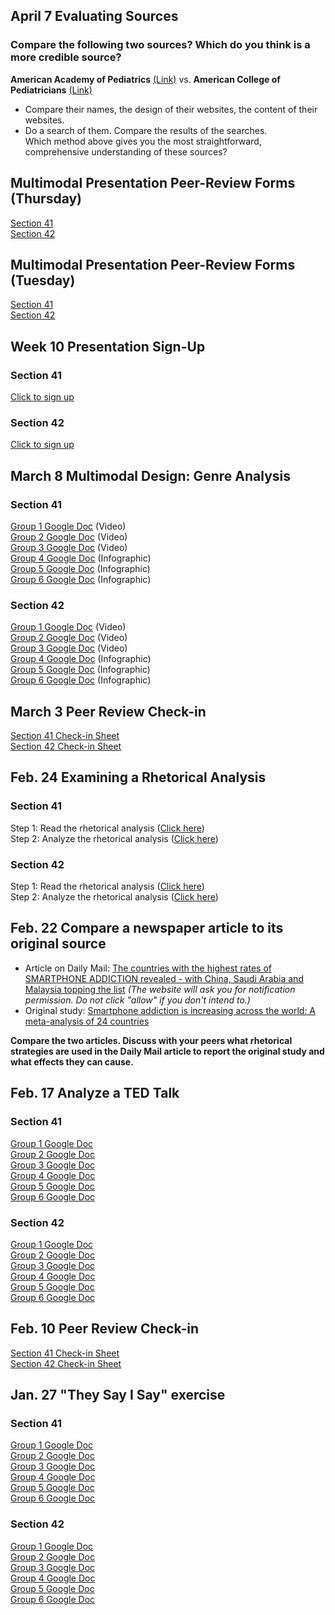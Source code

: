 ## April 7 Evaluating Sources
### Compare the following two sources? Which do you think is a more credible source?
**American Academy of Pediatrics** [(Link)](https://www.aap.org/) vs. **American College of Pediatricians** [(Link)](https://acpeds.org/)  
- Compare their names, the design of their websites, the content of their websites.  
- Do a search of them. Compare the results of the searches.  
Which method above gives you the most straightforward, comprehensive understanding of these sources?
## Multimodal Presentation Peer-Review Forms (Thursday)
[Section 41](https://docs.google.com/document/d/1ghurnLxXnvUpRcPvUf820ChzGAc6dEuM0ibQKtM4Hqo/edit?usp=sharing)  
[Section 42](https://docs.google.com/document/d/19zJxY2ttFheB7iqckbtGSpYYYGZ049tjPKXZy4KzKzg/edit?usp=sharing)
## Multimodal Presentation Peer-Review Forms (Tuesday)
[Section 41](https://docs.google.com/document/d/1lwDhV9cj6XKBZTjZKWX6uNhpP-aymfe4Zznb1fP8wWI/edit?usp=sharing)  
[Section 42](https://docs.google.com/document/d/1VQyqzEQauOSYSorJwRTh70kQ-aHo5wiMvTdJ4_pL5nU/edit?usp=sharing)
## Week 10 Presentation Sign-Up
### Section 41
[Click to sign up](https://docs.google.com/spreadsheets/d/13jzfRj7BMHuqp5q5OEt8mm9EWCevkxxtTNwlG5G195g/edit?usp=sharing)
### Section 42
[Click to sign up](https://docs.google.com/spreadsheets/d/1pCXKzQ5dq3-31OGGaW8mG5DCSyVzYm70JdYlD3gIp08/edit?usp=sharing)
## March 8 Multimodal Design: Genre Analysis
### Section 41  
[Group 1 Google Doc](https://docs.google.com/document/d/138Ak2ewXdeTCo9-FETxlpX2ojuIO4degnVUISGndwes/edit?usp=sharing) (Video)  
[Group 2 Google Doc](https://docs.google.com/document/d/1_Am7Rqu-kB39kMEOgAhG5AnaOjyGbsJ-7CEgK5FNuc0/edit?usp=sharing) (Video)  
[Group 3 Google Doc](https://docs.google.com/document/d/1U46mo3EgNa2in9HinjSYx6zqWak3JHHIFY8DKPvkCqU/edit?usp=sharing) (Video)  
[Group 4 Google Doc](https://docs.google.com/document/d/1X6HlnFohJb-_gtZunRMoEluPEYNAXh8lupaNd6PKSyg/edit?usp=sharing) (Infographic)  
[Group 5 Google Doc](https://docs.google.com/document/d/1dquD6bz-Idwh-eDoTQQB4Kr7AnSzZv_pKMrHCICox78/edit?usp=sharing) (Infographic)  
[Group 6 Google Doc](https://docs.google.com/document/d/1HyQDYfucwdWAxInjrATKEd6MOdEbevyj3fElN8WQ5wQ/edit?usp=sharing) (Infographic)  
### Section 42
[Group 1 Google Doc](https://docs.google.com/document/d/19cGjbn4ZgclAyKQKT3U2zgSR3VzhZ_HWehmpqKvAYDk/edit?usp=sharing) (Video)  
[Group 2 Google Doc](https://docs.google.com/document/d/1BWPPOL8ETjZcvzUegla2m19gW-tOIoZ_z7W9D4JFBMA/edit?usp=sharing) (Video)  
[Group 3 Google Doc](https://docs.google.com/document/d/1QDnDGTAcH-9-eFatbkWwtfZR32oj-arB7LB4teHiWCE/edit?usp=sharing) (Video)  
[Group 4 Google Doc](https://docs.google.com/document/d/1CFj59ziAuGjAgm4gK0ViStPhjByPCokX5Xk5McbNiTA/edit?usp=sharing) (Infographic)  
[Group 5 Google Doc](https://docs.google.com/document/d/1hdlXsV6YR8mHeg6Cmb1O2H7IfYdHhp9dOQXzdWJodGo/edit?usp=sharing) (Infographic)  
[Group 6 Google Doc](https://docs.google.com/document/d/16O8azObpnCNQhs8xSjrauOwwjV8584NgYNP5HplSuRA/edit?usp=sharing) (Infographic)  
## March 3 Peer Review Check-in
[Section 41 Check-in Sheet](https://docs.google.com/spreadsheets/d/1kBKyIt73toQFpUjIdySjTvfN3HwDB-HcCS3dGIh43yw/edit?usp=drivesdk)  
[Section 42 Check-in Sheet](https://docs.google.com/spreadsheets/d/1lw5J6OPxNnJ8qrSnMIw6MO5xt9Bc9IBsL2eQV0ovjPA/edit?usp=drivesdk)
## Feb. 24 Examining a Rhetorical Analysis
### Section 41
Step 1: Read the rhetorical analysis ([Click here](https://docs.google.com/document/d/1EnlyUzKnL1QXuH4LuuIxr_TC_1AeGQzKo1c-nsIrjwE/edit?usp=sharing))  
Step 2: Analyze the rhetorical analysis ([Click here](https://docs.google.com/document/d/1T7b7ZJQ_Hvqt9-fb1MWW5S5nK0rWPp08_1ltvHTIXwI/edit?usp=sharing))  
### Section 42
Step 1: Read the rhetorical analysis ([Click here](https://docs.google.com/document/d/1EnlyUzKnL1QXuH4LuuIxr_TC_1AeGQzKo1c-nsIrjwE/edit?usp=sharing))  
Step 2: Analyze the rhetorical analysis ([Click here](https://docs.google.com/document/d/1AievXr-o9kRyeAeolE1eZtj8RImqIJxQFR---mQCPSU/edit?usp=sharing))  
## Feb. 22 Compare a newspaper article to its original source
- Article on Daily Mail: [The countries with the highest rates of SMARTPHONE ADDICTION revealed - with China, Saudi Arabia and Malaysia topping the list](https://www.dailymail.co.uk/sciencetech/article-10498963/The-countries-highest-rates-SMARTPHONE-ADDICTION-revealed.html) *(The website will ask you for notification permission. Do not click "allow" if you don't intend to.)*  
- Original study: [Smartphone addiction is increasing across the world: A meta-analysis of 24 countries](https://www.sciencedirect.com/science/article/pii/S0747563221004611)  
  
**Compare the two articles. Discuss with your peers what rhetorical strategies are used in the Daily Mail article to report the original study and what effects they can cause.**
  
  
## Feb. 17 Analyze a TED Talk  
### Section 41  
[Group 1 Google Doc](https://docs.google.com/document/d/1qYI5lynSsi7NWc8DZyWc9oNRpxi4AdQeCtcNjIdXkAM/edit?usp=sharing)  
[Group 2 Google Doc](https://docs.google.com/document/d/1-t9oM7TU5hIAtXe-JntRM7bUg2VGe95dOKrfnGyopVE/edit?usp=sharing)  
[Group 3 Google Doc](https://docs.google.com/document/d/1rqXhOcgwwknyExrH_aHK2Cp1USNVWooVKztk8pkRef4/edit?usp=sharing)  
[Group 4 Google Doc](https://docs.google.com/document/d/1rPSiXFphv26WWXUWE80ICrvyb4Rg9i-v_VRkb7DiVxc/edit?usp=sharing)  
[Group 5 Google Doc](https://docs.google.com/document/d/1n-SfrmF2mpijl7J-p4A0LvI5uQcr2CU9gfwJJSnBDcE/edit?usp=sharing)  
[Group 6 Google Doc](https://docs.google.com/document/d/1PWSv0-Pn2CJCvIU2pX9sKqrBeTo4ibJDZqH2WjKhzcE/edit?usp=sharing)  
### Section 42
[Group 1 Google Doc](https://docs.google.com/document/d/1btrzuoK5dKz8_E-Us_A6sf-l08XUAYvoss21RI6L8WM/edit?usp=sharing)  
[Group 2 Google Doc](https://docs.google.com/document/d/19mUjDknT7JiBfe_hFAx5fE9MlgHgowHVAws3uh8bBSY/edit?usp=sharing)  
[Group 3 Google Doc](https://docs.google.com/document/d/1ca1F_HarTzT1Wsg6Un6tJ_hxtCAsZkv-9LREiTSUXwI/edit?usp=sharing)  
[Group 4 Google Doc](https://docs.google.com/document/d/1M-hyHepNhdtSpPxSqB5lRSWG2V67R5OhgR5813IIMuk/edit?usp=sharing)  
[Group 5 Google Doc](https://docs.google.com/document/d/1uWtRuTKaQNWLgjLiAAe8AT2yti-5kIwXJjsf5oBnO0A/edit?usp=sharing)  
[Group 6 Google Doc](https://docs.google.com/document/d/1YX3LFRyTIoumYZ0CatQFtlMXIrvUQcaez-SZwlyKW1Q/edit?usp=sharing)  
## Feb. 10 Peer Review Check-in
[Section 41 Check-in Sheet](https://docs.google.com/spreadsheets/d/1KsSTehisaN_yBLrUfyff19r2a1EVW10cniixz29uxBA/edit?usp=sharing)  
[Section 42 Check-in Sheet](https://docs.google.com/spreadsheets/d/1BaNEssPvV0DPb8C6tfZ7wH3efkv-R0Gx7UJS_uRmWLQ/edit?usp=sharing)
## Jan. 27 "They Say I Say" exercise 
### Section 41
[Group 1 Google Doc](https://docs.google.com/document/d/1yoOvsF0tqeerWqSfSmUFBKy11iu6TA77PcGjG7reMkA/edit?usp=sharing)  
[Group 2 Google Doc](https://docs.google.com/document/d/1h4UgpB__OWkHBME0F6IMbiE_JnJSIWPNkL_AYVq8rXg/edit?usp=sharing)  
[Group 3 Google Doc](https://docs.google.com/document/d/1uJPEIwCTesEAfjG9JVp6qLkIkzf2fLxaJIosTgMkmiY/edit?usp=sharing)  
[Group 4 Google Doc](https://docs.google.com/document/d/1XCPo4tu1QwD7ujFbJsw-juHJD5vHpbLwtKA6Jdu8cVg/edit?usp=sharing)  
[Group 5 Google Doc](https://docs.google.com/document/d/13YEUYLapS2U32XxnvVMoYCgGIU-tKL6XIsrE40MkdpQ/edit?usp=sharing)  
[Group 6 Google Doc](https://docs.google.com/document/d/1yHW7fJfrj0J0C6GsiSCMAzMB1TAE0PRNXraiJa7i0Ik/edit?usp=sharing)  
### Section 42
[Group 1 Google Doc](https://docs.google.com/document/d/1eFadVCB7tihOrt6we2MRjwSR6c6c0fGEbABKdscK8UM/edit?usp=sharing)  
[Group 2 Google Doc](https://docs.google.com/document/d/13cL-MqS_o9rlkVAl7Vq_OG7G6adb5_UTUbsR1kcpngg/edit?usp=sharing)  
[Group 3 Google Doc](https://docs.google.com/document/d/1LG_i7hpfvQPc4ut21XjTj11pSp6ArUw_Eca0IanYrrM/edit?usp=sharing)  
[Group 4 Google Doc](https://docs.google.com/document/d/1b6z3Aws5uG2aRkKpVU8DOdMFhzQJav9-dM5Bqh_Cni8/edit?usp=sharing)  
[Group 5 Google Doc](https://docs.google.com/document/d/1vtEiKOEcD8qm9f3SYvhKQertHatP8l33f6r8uwfTsM4/edit?usp=sharing)  
[Group 6 Google Doc](https://docs.google.com/document/d/1XzDkKIrNn-Do6RtrxjZymHllasbd5kraEx_NeTNNbbo/edit?usp=sharing)
